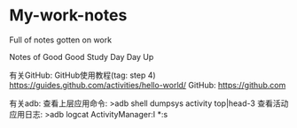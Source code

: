 # My-work-notes
Full of notes gotten on work

Notes of Good Good Study Day Day Up

有关GitHub:
GitHub使用教程(tag: step 4)
https://guides.github.com/activities/hello-world/
GitHub:
https://github.com

有关adb:
查看上层应用命令: >adb shell dumpsys activity top|head-3
查看活动应用日志: >adb logcat ActivityManager:I *:s
